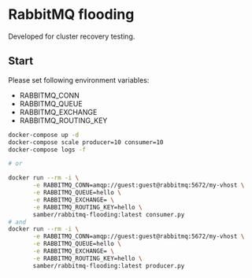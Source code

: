 # RabbitMQ flooding

Developed for cluster recovery testing.

## Start

Please set following environment variables:
- RABBITMQ_CONN
- RABBITMQ_QUEUE
- RABBITMQ_EXCHANGE
- RABBITMQ_ROUTING_KEY

```sh
docker-compose up -d
docker-compose scale producer=10 consumer=10
docker-compose logs -f

# or

docker run --rm -i \
       -e RABBITMQ_CONN=amqp://guest:guest@rabbitmq:5672/my-vhost \
       -e RABBITMQ_QUEUE=hello \
       -e RABBITMQ_EXCHANGE= \
       -e RABBITMQ_ROUTING_KEY=hello \
       samber/rabbitmq-flooding:latest consumer.py
# and
docker run --rm -i \
       -e RABBITMQ_CONN=amqp://guest:guest@rabbitmq:5672/my-vhost \
       -e RABBITMQ_QUEUE=hello \
       -e RABBITMQ_EXCHANGE= \
       -e RABBITMQ_ROUTING_KEY=hello \
       samber/rabbitmq-flooding:latest producer.py
```

